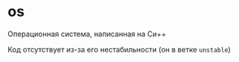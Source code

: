 # os

Операционная система, написанная на Си++

Код отсутствует из-за его нестабильности (он в ветке `unstable`)
